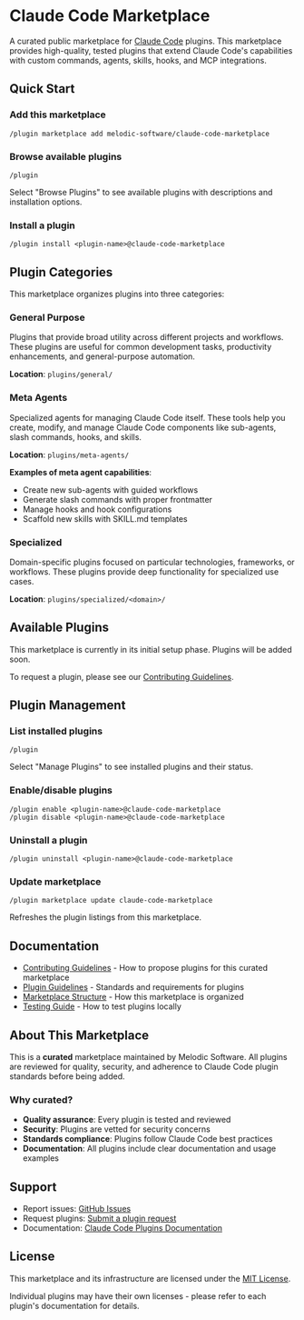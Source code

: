 # Claude Code Marketplace

A curated public marketplace for [Claude Code](https://docs.claude.com/en/docs/claude-code) plugins. This marketplace provides high-quality, tested plugins that extend Claude Code's capabilities with custom commands, agents, skills, hooks, and MCP integrations.

## Quick Start

### Add this marketplace

```shell
/plugin marketplace add melodic-software/claude-code-marketplace
```

### Browse available plugins

```shell
/plugin
```

Select "Browse Plugins" to see available plugins with descriptions and installation options.

### Install a plugin

```shell
/plugin install <plugin-name>@claude-code-marketplace
```

## Plugin Categories

This marketplace organizes plugins into three categories:

### General Purpose
Plugins that provide broad utility across different projects and workflows. These plugins are useful for common development tasks, productivity enhancements, and general-purpose automation.

**Location**: `plugins/general/`

### Meta Agents
Specialized agents for managing Claude Code itself. These tools help you create, modify, and manage Claude Code components like sub-agents, slash commands, hooks, and skills.

**Location**: `plugins/meta-agents/`

**Examples of meta agent capabilities**:
- Create new sub-agents with guided workflows
- Generate slash commands with proper frontmatter
- Manage hooks and hook configurations
- Scaffold new skills with SKILL.md templates

### Specialized
Domain-specific plugins focused on particular technologies, frameworks, or workflows. These plugins provide deep functionality for specialized use cases.

**Location**: `plugins/specialized/<domain>/`

## Available Plugins

This marketplace is currently in its initial setup phase. Plugins will be added soon.

To request a plugin, please see our [Contributing Guidelines](CONTRIBUTING.md).

## Plugin Management

### List installed plugins

```shell
/plugin
```

Select "Manage Plugins" to see installed plugins and their status.

### Enable/disable plugins

```shell
/plugin enable <plugin-name>@claude-code-marketplace
/plugin disable <plugin-name>@claude-code-marketplace
```

### Uninstall a plugin

```shell
/plugin uninstall <plugin-name>@claude-code-marketplace
```

### Update marketplace

```shell
/plugin marketplace update claude-code-marketplace
```

Refreshes the plugin listings from this marketplace.

## Documentation

- [Contributing Guidelines](CONTRIBUTING.md) - How to propose plugins for this curated marketplace
- [Plugin Guidelines](docs/PLUGIN_GUIDELINES.md) - Standards and requirements for plugins
- [Marketplace Structure](docs/STRUCTURE.md) - How this marketplace is organized
- [Testing Guide](docs/TESTING.md) - How to test plugins locally

## About This Marketplace

This is a **curated** marketplace maintained by Melodic Software. All plugins are reviewed for quality, security, and adherence to Claude Code plugin standards before being added.

### Why curated?

- **Quality assurance**: Every plugin is tested and reviewed
- **Security**: Plugins are vetted for security concerns
- **Standards compliance**: Plugins follow Claude Code best practices
- **Documentation**: All plugins include clear documentation and usage examples

## Support

- Report issues: [GitHub Issues](../../issues)
- Request plugins: [Submit a plugin request](../../issues/new?assignees=&labels=plugin-request&template=plugin-request.md&title=%5BPLUGIN%5D+)
- Documentation: [Claude Code Plugins Documentation](https://docs.claude.com/en/docs/claude-code/plugins)

## License

This marketplace and its infrastructure are licensed under the [MIT License](LICENSE).

Individual plugins may have their own licenses - please refer to each plugin's documentation for details.
